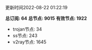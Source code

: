 更新时间2022-08-22 01:22:19

**总订阅: 64**
**总节点: 9015**
**有效节点: 1922**
- trojan节点: 34
- ss节点: 243
- v2ray节点: 1645
